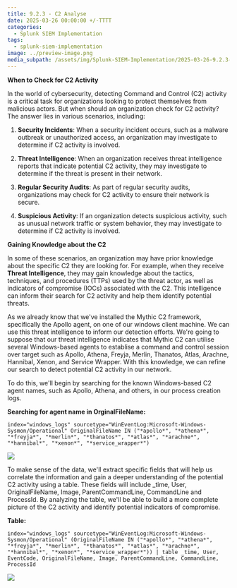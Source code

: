 ```yaml
---
title: 9.2.3 - C2 Analyse
date: 2025-03-26 00:00:00 +/-TTTT
categories:
  - Splunk SIEM Implementation
tags:
  - splunk-siem-implementation
image: ../preview-image.png
media_subpath: /assets/img/Splunk-SIEM-Implementation/2025-03-26-9.2.3---C2-Analyse/
---
```


**When to Check for C2 Activity**  
  
In the world of cybersecurity, detecting Command and Control (C2) activity is a critical task for organizations looking to protect themselves from malicious actors. But when should an organization check for C2 activity? The answer lies in various scenarios, including:  
  
1. **Security Incidents**: When a security incident occurs, such as a malware outbreak or unauthorized access, an organization may investigate to determine if C2 activity is involved.  
  
2. **Threat Intelligence**: When an organization receives threat intelligence reports that indicate potential C2 activity, they may investigate to determine if the threat is present in their network.  
3. **Regular Security Audits**: As part of regular security audits, organizations may check for C2 activity to ensure their network is secure.  
  
4. **Suspicious Activity**: If an organization detects suspicious activity, such as unusual network traffic or system behavior, they may investigate to determine if C2 activity is involved.  
  
**Gaining Knowledge about the C2**  
  
In some of these scenarios, an organization may have prior knowledge about the specific C2 they are looking for. For example, when they receive **Threat Intelligence**, they may gain knowledge about the tactics, techniques, and procedures (TTPs) used by the threat actor, as well as indicators of compromise (IOCs) associated with the C2. This intelligence can inform their search for C2 activity and help them identify potential threats.

As we already know that we've installed the Mythic C2 framework, specifically the Apollo agent, on one of our windows client machine. We can use this threat intelligence to inform our detection efforts. We're going to suppose that our threat intelligence indicates that Mythic C2 can utilise several Windows-based agents to establise a command and control session over target such as Apollo, Athena, Freyja, Merlin, Thanatos, Atlas, Arachne, Hannibal, Xenon, and Service Wrapper. With this knowledge, we can refine our search to detect potential C2 activity in our network.

To do this, we'll begin by searching for the known Windows-based C2 agent names, such as Apollo, Athena, and others, in our process creation logs. 

**Searching for agent name in OrginalFileName:**

```
index="windows_logs" sourcetype="WinEventLog:Microsoft-Windows-Sysmon/Operational" OriginalFileName IN ("*apollo*", "*athena*", "*freyja*", "*merlin*", "*thanatos*", "*atlas*", "*arachne*", "*hannibal*", "*xenon*", "*service_wrapper*")
```

![](2025-03-26-9.2.3---C2-Analyse-1.png)


To make sense of the data, we'll extract specific fields that will help us correlate the information and gain a deeper understanding of the potential C2 activity using a table. These fields will include _time, User, OriginalFileName, Image, ParentCommandLine, CommandLine and ProcessId. By analyzing the table, we'll be able to build a more complete picture of the C2 activity and identify potential indicators of compromise.

**Table:**

```
index="windows_logs" sourcetype="WinEventLog:Microsoft-Windows-Sysmon/Operational" (OriginalFileName IN ("*apollo*", "*athena*", "*freyja*", "*merlin*", "*thanatos*", "*atlas*", "*arachne*", "*hannibal*", "*xenon*", "*service_wrapper*")) | table _time, User, EventCode, OriginalFileName, Image, ParentCommandLine, CommandLine, ProcessId
```

![](2025-03-26-9.2.3---C2-Analyse-2.png)









